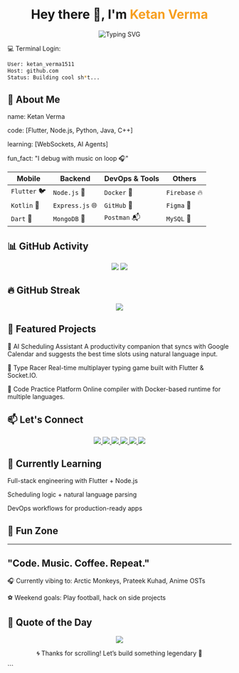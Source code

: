 <h1 align="center">Hey there 👋, I'm <span style="color:#f79f1f;">Ketan Verma</span></h1>

<div align="center">
  <img src="https://readme-typing-svg.herokuapp.com?font=Fira+Code&size=24&duration=3000&pause=500&color=F79F1F&center=true&vCenter=true&width=435&lines=Flutter+Dev+%F0%9F%93%B1;Backend+Builder+%F0%9F%8E%A8;Always+Learning+%F0%9F%93%9A" alt="Typing SVG" />
</div>

💻 Terminal Login:

```bash
User: ketan_verma1511  
Host: github.com  
Status: Building cool sh*t...
```

## 🔭 About Me

name: Ketan Verma

code: [Flutter, Node.js, Python, Java, C++]

learning: [WebSockets, AI Agents]

fun_fact: "I debug with music on loop 🎧"


| Mobile       | Backend         | DevOps & Tools | Others        |
| ------------ | --------------- | -------------- | ------------- |
| `Flutter` 🐦 | `Node.js` 🚀    | `Docker` 🐳    | `Firebase` 🔥 |
| `Kotlin` 🤖  | `Express.js` 🌐 | `GitHub` 🐙    | `Figma` 🎨    |
| `Dart` 💙    | `MongoDB` 🍃    | `Postman` 📬   | `MySQL` 💾    |



## 📊 GitHub Activity
<p align="center"> <img src="https://github-readme-stats.vercel.app/api?username=Ketan-Verma21&show_icons=true&theme=tokyonight&hide_border=true" /> <img src="https://github-readme-stats.vercel.app/api/top-langs/?username=Ketan-Verma21&layout=compact&theme=tokyonight&hide_border=true" /> </p>



## 🔥 GitHub Streak
<p align="center"> <img src="https://github-readme-streak-stats.herokuapp.com/?user=Ketan-Verma21&theme=tokyonight&hide_border=true" /> </p>



## 🚀 Featured Projects

🧠 AI Scheduling Assistant
A productivity companion that syncs with Google Calendar and suggests the best time slots using natural language input.

💬 Type Racer
Real-time multiplayer typing game built with Flutter & Socket.IO.

🧪 Code Practice Platform
Online compiler with Docker-based runtime for multiple languages.



## 📫 Let's Connect
<p align="center"> <a href="https://github.com/Ketan-Verma21"> <img src="https://img.shields.io/badge/GitHub-%2312100E.svg?style=for-the-badge&logo=github&logoColor=white"/> </a> <a href="https://www.instagram.com/ketan_verma1511/"> <img src="https://img.shields.io/badge/Instagram-%23E4405F.svg?style=for-the-badge&logo=instagram&logoColor=white"/> </a> <a href="https://codeforces.com/profile/ketanverma1511"> <img src="https://img.shields.io/badge/Codeforces-%231F8ACB.svg?style=for-the-badge&logo=codeforces&logoColor=white"/> </a> <a href="https://leetcode.com/ketanverma1511/"> <img src="https://img.shields.io/badge/LeetCode-%23FFA116.svg?style=for-the-badge&logo=leetcode&logoColor=black"/> </a> <a href="https://auth.geeksforgeeks.org/user/ketanver3277"> <img src="https://img.shields.io/badge/GFG-%2313AA52.svg?style=for-the-badge&logo=geeksforgeeks&logoColor=white"/> </a> <a href="https://www.codingninjas.com/studio/profile/294ae999-7b2e-472c-9c13-3aeb8d6ac85f"> <img src="https://img.shields.io/badge/CodingNinjas-orange?style=for-the-badge&logo=codingninjas&logoColor=black"/> </a> </p>



## 🧠 Currently Learning

Full-stack engineering with Flutter + Node.js

Scheduling logic + natural language parsing

DevOps workflows for production-ready apps



## 🎵 Fun Zone
---
"Code. Music. Coffee. Repeat."
---

🎧 Currently vibing to: Arctic Monkeys, Prateek Kuhad, Anime OSTs

⚽ Weekend goals: Play football, hack on side projects



## 📜 Quote of the Day
<p align="center"> <img src="https://quotes-github-readme.vercel.app/api?type=horizontal&theme=tokyonight" /> </p>
<p align="center"> 🌀 Thanks for scrolling! Let’s build something legendary 💙 </p> ```
